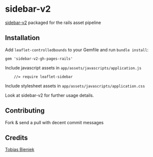 # sidebar-v2

[sidebar-v2](https://github.com/Turbo87/sidebar-v2) packaged for the rails asset pipeline

## Installation

Add `leaflet-controlledbounds` to your Gemfile and run `bundle install`:

    gem 'sidebar-v2-gh-pages-rails'

Include javascript assets in `app/assets/javascripts/application.js`

        //= require leaflet-sidebar

Include stylesheet assets in `app/assets/javascripts/application.css`

Look at sidebar-v2 for further usage details.

## Contributing

Fork & send a pull with decent commit messages

## Credits

[Tobias Bieniek](https://github.com/Turbo87)
